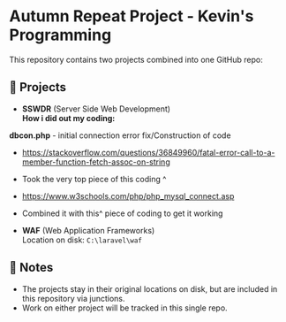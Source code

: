 # Autumn Repeat Project - Kevin's Programming 

This repository contains two projects combined into one GitHub repo:

## 📂 Projects

- **SSWDR** (Server Side Web Development)  
  **How i did out my coding:**

**dbcon.php** - initial connection error fix/Construction of code

- https://stackoverflow.com/questions/36849960/fatal-error-call-to-a-member-function-fetch-assoc-on-string

- Took the very top piece of this coding ^

- https://www.w3schools.com/php/php_mysql_connect.asp

- Combined it with this^ piece of coding to get it working







- **WAF** (Web Application Frameworks)  
  Location on disk: `C:\laravel\waf`

## 🔧 Notes
- The projects stay in their original locations on disk, but are included in this repository via junctions.
- Work on either project will be tracked in this single repo.


